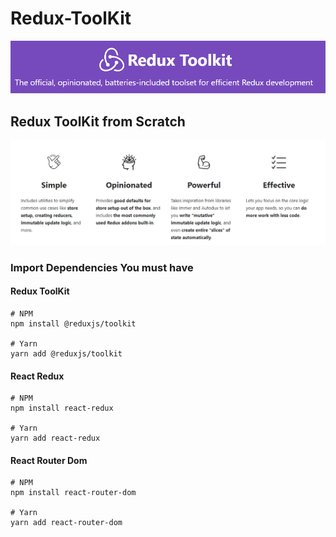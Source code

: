 # Redux-ToolKit

![RTK](banners/RTK.png)
## Redux ToolKit from Scratch

![Redux Versatility](banners/Versatile.png)
</br>

### Import Dependencies You must have 


#### Redux ToolKit

    # NPM
    npm install @reduxjs/toolkit

    # Yarn
    yarn add @reduxjs/toolkit

#### React Redux     

    # NPM 
    npm install react-redux

    # Yarn
    yarn add react-redux

#### React Router Dom

    # NPM
    npm install react-router-dom

    # Yarn
    yarn add react-router-dom